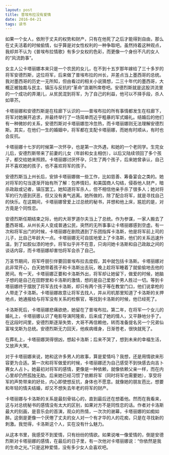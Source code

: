 ```yaml
---
layout: post
title: 普埃布拉没有爱情
date: 2016-04-21
tags: 读书
---
```


如果一个女人，依附于丈夫的权势和财产，只有在他死了之后才能得到自由，那么在丈夫活着的时候偷情，似乎算是对女性权利的一种争取吧。虽然持着这种观点，我却并不认为《普埃布拉情歌》有多少女权的色彩，而更像一个身份不凡的女人的“风流韵事”。

女主人公卡塔丽娜本来只是一个农民的女儿，在不到十五岁那年嫁给了三十多岁的将军安德烈斯，这位将军，后来做了普埃布拉的州长，并差点当上墨西哥的总统。我对墨西哥的历史一无所知，但由看过的相关小说猜想，二三十年代的墨西哥，大概正被独裁与民主、镇压与反抗的“革命”浪潮所席卷吧。安德烈斯就是这股洪流里的一个成功的弄潮儿，从贫民混到将军，为了自己的利益，他可以不择手段，杀人如草芥。

卡塔丽娜和安德烈斯是在柱廊下认识的——普埃布拉的所有事情都发生在柱廊下，将军对她展开追求，并最终举行了一场简单而近乎粗暴的军式婚礼。结婚后的他们有一种微妙的关系，安德烈斯对卡塔丽娜忽冷忽热，而卡塔丽娜则无法理解安德烈斯。其实，在他们一生的婚姻中，将军都在支配卡塔丽娜，而她有时顺从，有时也会反抗。

卡塔丽娜十七岁的时候第一次怀孕，也是第一次外遇，和她的一个老同学。生完女儿后，安德烈斯带来了前妻的儿女（年龄和女主相仿），以后又陆续领回了多个孩子，都交给她来照顾。卡塔丽娜讨厌怀孕，只生了两个孩子，后来她曾承认，自己并不喜欢她的孩子，也不喜欢将军的孩子。

安德烈斯当上州长后，安排卡塔丽娜做一些工作，比如慈善、筹备宴会之类的。她对将军的勾当逐渐开始有所了解：包养情妇，和美国商人勾结，侵吞他人财产，暗杀政敌或记者，镇压罢工。她知道将军杀人，但不相信他亲手杀了很多人；她对将军的行为感到厌恶，但又没有勇气逃离。她所做的，除了配合将军，就是寻找自己的快乐。在这期间，卡塔丽娜曾爱上过总统的秘书，并想和他上床，尴尬的是，对方竟是个同性恋。

安德烈斯任期结束之际，他的大哥罗道尔夫当上了总统。作为参谋，一家人搬去了墨西哥城，从州长夫人变成普通公民，突然的无所事事让卡塔丽娜感到空虚。有一次和将军出门的时候，卡塔丽娜在剧院遇到了乐团指挥卡洛斯，他是将军前上司的儿子，比自己年龄大一点。卡塔丽娜无可自拔地爱上了卡洛斯，他们的关系迅速升温，到了如胶似漆的地步。将军似乎并不在意，只询问她卡洛斯和自己政敌之间的谈话内容，而卡塔丽娜却害怕将军会杀了自己。

万圣节期间，将军呼朋引伴要回普埃布拉去度假，其中就包括卡洛斯。卡塔丽娜对此非常开心，白天她带着孩子和卡洛斯出去玩，晚上趁将军睡着了就偷偷地去他的房间。有一天，卡塔丽娜正要和卡洛斯外出，将军却让她留下，做爱的时候，她脑子想的是自己在田野里和卡洛斯的激情，想的是自己爱那个男人胜过一切。等到卡塔丽娜终于摆脱了将军去找卡洛斯，却只有两个孩子等在教堂门口，他们说拿枪的人带走了卡洛斯。卡塔丽娜故意让将军去找人，并从司机那里知道了卡洛斯的关押地点，她通报给与将军没有关系的检察官，等找到卡洛斯的时候，他已经死了。

卡洛斯死后，卡塔丽娜悲痛欲绝，她留在了普埃布拉。第二年，在将军一个女儿的婚礼上，卡塔丽娜认识了电影导演阿隆索，后来成了她的情人，又平静地分手了。在这段时间里，安德烈斯逐渐失势，大哥不再信赖他，转而准备提名另一个兄弟仙富埃戈斯为总统。安德烈斯无力回天，他疾病缠身，日渐苍老，很快就死了。

在葬礼上，卡塔丽娜哭得很凶，想起卡洛斯；后来不哭了，想到未来的幸福生活，又放声大笑。

对于卡塔丽娜来说，她和这许多男人的故事，算是爱情吗？我想，还是用情欲来形容更为合适。第一次和将军做爱的时候，卡塔丽娜还为自己感受不到快感去向吉卜赛女人占卜。她最初对将军的感情，更像是一种依赖，就像依赖父亲一样，而在内心里却仍然孤独无助。后来她已经习惯了依赖将军（同时将军也需要她），享受将军的声势带来的好处，内心即使想反抗，身体也不愿意。就像她的朋友芭比，想要和年轻的情夫结婚，却又不想失去年老的将军的财产。

卡塔丽娜与卡洛斯的关系是最刻骨铭心的，直到最后还在想着他。然而在我看来，这与对总统秘书的感情没有太大的区别，如果对方不是同性恋的话。作者对卡洛斯最大的刻画，是音乐会的首演，观众的热情，一次次的谢幕，卡塔丽娜的如痴如醉。这倒是更像一个厌倦了丈夫的女人对一个有才华的人的花痴，只是在寻找新的刺激。我觉得，卡洛斯这个人，实在没有什么魅力。

从这本书里，我感受不到爱情，只有纷纷的情欲。如果说唯一像爱情的，倒是安德烈斯对卡塔丽娜的感情，在最后的日子里，有一次他对卡塔丽娜说：“你依然是我的生命之光。”只是这种爱情，没有多少女人会喜欢吧。